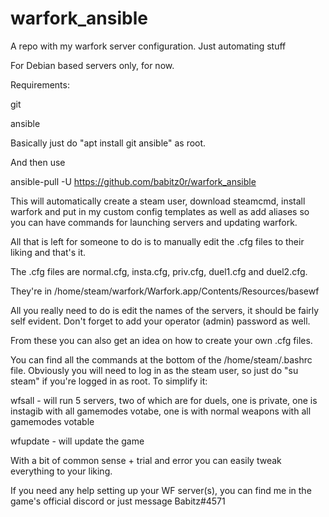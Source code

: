 # warfork_ansible
A repo with my warfork server configuration. Just automating stuff

For Debian based servers only, for now.

Requirements: 

git

ansible


Basically just do "apt install git ansible" as root.


And then use

ansible-pull -U https://github.com/babitz0r/warfork_ansible


This will automatically create a steam user, download steamcmd, install warfork and put in my custom config templates as well as add aliases so you can have commands for launching servers and updating warfork.

All that is left for someone to do is to manually edit the .cfg files to their liking and that's it.

The .cfg files are normal.cfg, insta.cfg, priv.cfg, duel1.cfg and duel2.cfg. 

They're in /home/steam/warfork/Warfork.app/Contents/Resources/basewf

All you really need to do is edit the names of the servers, it should be fairly self evident. Don't forget to add your operator (admin) password as well. 

From these you can also get an idea on how to create your own .cfg files.


You can find all the commands at the bottom of the /home/steam/.bashrc file. Obviously you will need to log in as the steam user, so just do "su steam" if you're logged in as root. To simplify it:

wfsall - will run 5 servers, two of which are for duels, one is private, one is instagib with all gamemodes votabe, one is with normal weapons with all gamemodes votable

wfupdate - will update the game


With a bit of common sense + trial and error you can easily tweak everything to your liking.

If you need any help setting up your WF server(s), you can find me in the game's official discord or just message Babitz#4571
